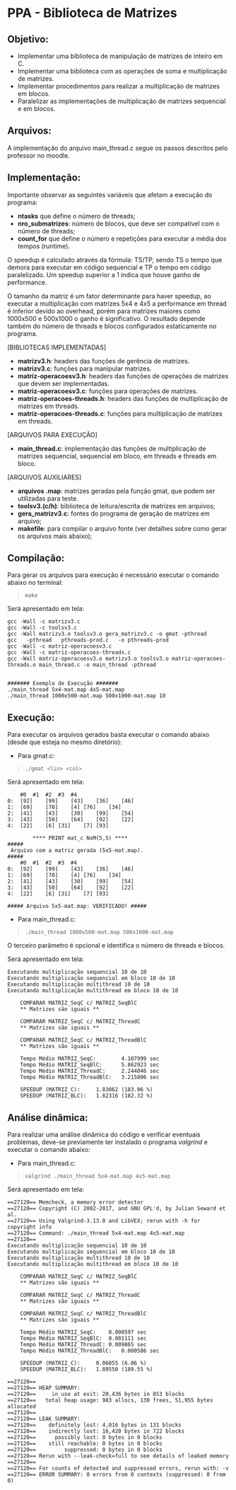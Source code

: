 # PPA - Biblioteca de Matrizes

## Objetivo:
- Implementar uma biblioteca de manipulação de matrizes de inteiro em C.
- Implementar uma biblioteca com as operações de soma e multiplicação de matrizes.
- Implementar procedimentos para realizar a multiplicação de matrizes em blocos.
- Paralelizar as implementações de multiplicação de matrizes sequencial e em blocos.

## Arquivos:

A implementação do arquivo main_thread.c segue os passos descritos pelo professor no moodle.

## Implementação:

Importante observar as seguintes variáveis que afetam a execução do programa:
- **ntasks** que define o número de threads;
- **nro_submatrizes**: número de blocos, que deve ser compatível com o número de threads;
- **count_for** que define o número e repetições para executar a média dos tempos (runtime).

O speedup é calculado através da fórmula: TS/TP, sendo TS o tempo que demora para executar em código sequencial e TP o tempo em código paralelizado. Um speedup superior a 1 indica que houve ganho de performance.

O tamanho da matriz é um fator determinante para haver speedup, ao executar a multiplicação com matrizes 5x4 e 4x5 a performance em thread é inferior devido ao overhead, porém para matrizes maiores como 1000x500 e 500x1000 o ganho é significativo. O resultado depende também do número de threads e blocos configurados estaticamente no programa.

[BIBLIOTECAS IMPLEMENTADAS]
- **matrizv3.h**: headers das funções de gerência de matrizes.
- **matrizv3.c**: funções para manipular matrizes.
- **matriz-operacoesv3.h**: headers das funções de operações de matrizes que devem ser implementadas.
- **matriz-operacoesv3.c**: funções para operações de matrizes.
- **matriz-operacoes-threads.h**: headers das funções de multiplicação de matrizes em threads.
- **matriz-operacoes-threads.c**: funções para multiplicação de matrizes em threads.

[ARQUIVOS PARA EXECUÇÃO]
- **main_thread.c**: implementação das funções de multiplicação de matrizes sequencial, sequencial em bloco, em threads e threads em bloco.

[ARQUIVOS AUXILIARES]
- **arquivos .map**: matrizes geradas pela função gmat, que podem ser utilizadas para teste.
- **toolsv3.(c/h)**: biblioteca de leitura/escrita de matrizes em arquivos;
- **gera_matrizv3.c**: fontes do programa de geração de matrizes em arquivo;
- **makefile**: para compilar o arquivo fonte (ver detalhes sobre como gerar os arquivos mais abaixo);

## Compilação:

Para gerar os arquivos para execução é necessário executar o comando abaixo no terminal:

> `make`

Será apresentado em tela:
```
gcc -Wall -c matrizv3.c
gcc -Wall -c toolsv3.c
gcc -Wall matrizv3.o toolsv3.o gera_matrizv3.c -o gmat -pthread 
gcc   -pthread   pthreads-prod.c   -o pthreads-prod
gcc -Wall -c matriz-operacoesv3.c
gcc -Wall -c matriz-operacoes-threads.c
gcc -Wall matriz-operacoesv3.o matrizv3.o toolsv3.o matriz-operacoes-threads.o main_thread.c -o main_thread -pthread 


####### Exemplo de Execução #######
./main_thread 5x4-mat.map 4x5-mat.map
./main_thread 1000x500-mat.map 500x1000-mat.map 10
```

## Execução:

Para executar os arquivos gerados basta executar o comando abaixo (desde que esteja no mesmo diretório):

- Para gmat.c:
> `./gmat <lin> <col>`

Será apresentado em tela:
```
	#0	#1	#2	#3	#4	
0:	[92]	[99]	[43]	[36]	[46]	
1:	[69]	[70]	[4]	[76]	[34]	
2:	[41]	[43]	[30]	[99]	[54]	
3:	[43]	[50]	[64]	[92]	[22]	
4:	[22]	[6]	[31]	[7]	[93]	

		**** PRINT mat_c NxM(5,5) **** 
#####
 Arquivo com a matriz gerada (5x5-mat.map).
#####
	#0	#1	#2	#3	#4	
0:	[92]	[99]	[43]	[36]	[46]	
1:	[69]	[70]	[4]	[76]	[34]	
2:	[41]	[43]	[30]	[99]	[54]	
3:	[43]	[50]	[64]	[92]	[22]	
4:	[22]	[6]	[31]	[7]	[93]	

##### Arquivo 5x5-mat.map: VERIFICADO! #####
```

- Para main_thread.c:
> `./main_thread 1000x500-mat.map 500x1000-mat.map`

O terceiro parâmetro é opcional e identifica o número de threads e blocos.

Será apresentado em tela:
```
Executando multiplicação sequencial 10 de 10
Executando multiplicação sequencial em bloco 10 de 10
Executando multiplicação multithread 10 de 10
Executando multiplicação multithread em bloco 10 de 10

	COMPARAR MATRIZ_SeqC c/ MATRIZ_SeqBlC
	** Matrizes são iguais **

	COMPARAR MATRIZ_SeqC c/ MATRIZ_ThreadC
	** Matrizes são iguais **

	COMPARAR MATRIZ_SeqC c/ MATRIZ_ThreadBlC
	** Matrizes são iguais **

	Tempo Médio MATRIZ_SeqC:		4.107999 sec 
	Tempo Médio MATRIZ_SeqBlC:		5.862923 sec
	Tempo Médio MATRIZ_ThreadC:		2.244046 sec 
	Tempo Médio MATRIZ_ThreadBlC:	3.215806 sec 

	SPEEDUP (MATRIZ_C): 	1.83062 (183.06 %)
	SPEEDUP (MATRIZ_BLC): 	1.82316 (182.32 %)
```

## Análise dinâmica:

Para realizar uma análise dinâmica do código e verificar eventuais problemas, deve-se previamente ter instalado o programa *valgrind* e executar o comando abaixo:

- Para main_thread.c:
> `valgrind ./main_thread 5x4-mat.map 4x5-mat.map `

Será apresentado em tela:
```
==27120== Memcheck, a memory error detector
==27120== Copyright (C) 2002-2017, and GNU GPL'd, by Julian Seward et al.
==27120== Using Valgrind-3.13.0 and LibVEX; rerun with -h for copyright info
==27120== Command: ./main_thread 5x4-mat.map 4x5-mat.map
==27120== 
Executando multiplicação sequencial 10 de 10
Executando multiplicação sequencial em bloco 10 de 10
Executando multiplicação multithread 10 de 10
Executando multiplicação multithread em bloco 10 de 10

	COMPARAR MATRIZ_SeqC c/ MATRIZ_SeqBlC
	** Matrizes são iguais **

	COMPARAR MATRIZ_SeqC c/ MATRIZ_ThreadC
	** Matrizes são iguais **

	COMPARAR MATRIZ_SeqC c/ MATRIZ_ThreadBlC
	** Matrizes são iguais **

	Tempo Médio MATRIZ_SeqC:	0.000597 sec 
	Tempo Médio MATRIZ_SeqBlC:	0.001111 sec
	Tempo Médio MATRIZ_ThreadC:	0.009865 sec 
	Tempo Médio MATRIZ_ThreadBlC:	0.000586 sec 

	SPEEDUP (MATRIZ_C): 	0.06055 (6.06 %)
	SPEEDUP (MATRIZ_BLC): 	1.89550 (189.55 %)

==27120== 
==27120== HEAP SUMMARY:
==27120==     in use at exit: 20,436 bytes in 853 blocks
==27120==   total heap usage: 983 allocs, 130 frees, 51,955 bytes allocated
==27120== 
==27120== LEAK SUMMARY:
==27120==    definitely lost: 4,016 bytes in 131 blocks
==27120==    indirectly lost: 16,420 bytes in 722 blocks
==27120==      possibly lost: 0 bytes in 0 blocks
==27120==    still reachable: 0 bytes in 0 blocks
==27120==         suppressed: 0 bytes in 0 blocks
==27120== Rerun with --leak-check=full to see details of leaked memory
==27120== 
==27120== For counts of detected and suppressed errors, rerun with: -v
==27120== ERROR SUMMARY: 0 errors from 0 contexts (suppressed: 0 from 0)
```